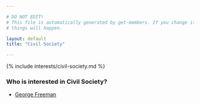 ```yaml
---

# DO NOT EDIT!
# This file is automatically generated by get-members. If you change it, bad
# things will happen.

layout: default
title: "Civil Society"

---
```


{% include interests/civil-society.md %}

### Who is interested in Civil Society?


* [George Freeman](/members/george-freeman.html)

